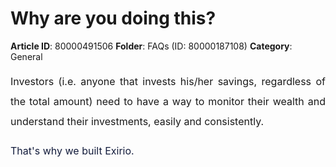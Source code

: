 # Why are you doing this?

**Article ID**: 80000491506
**Folder**: FAQs (ID: 80000187108)
**Category**: General

<p style="margin-left: 0in; font-size: 15px; font-family: margin-bottom: 8pt; line-height: 200%; text-align: justify;"><span dir="ltr" style="font-size: 16px; line-height: 200%;">Investors (i.e. anyone that invests his/her savings, regardless of the total amount) need to have a way to monitor their wealth and understand their investments, easily and consistently. </span></p><p style="margin-left: 0in; font-size: 15px; font-family:  margin-bottom: 8pt; line-height: 200%; text-align: justify;"><span style="font-size: 16px; line-height: 200%; color: rgb(19, 28, 60);">That's why we built Exirio.</span></p>
